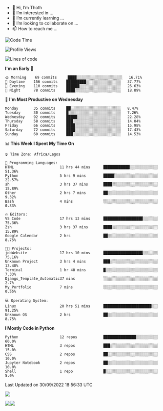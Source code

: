 <!---
thoth2357/thoth2357 is a ✨ special ✨ repository because its `README.md` (this file) appears on your GitHub profile.
You can click the Preview link to take a look at your changes.
--->

- 👋 Hi, I’m Thoth
- 👀 I’m interested in ...
- 🌱 I’m currently learning ...
- 💞️ I’m looking to collaborate on ...
- 📫 How to reach me ...




<!--START_SECTION:waka-->
![Code Time](http://img.shields.io/badge/Code%20Time-1%2C777%20hrs%2020%20mins-blue)

![Profile Views](http://img.shields.io/badge/Profile%20Views-0-blue)

![Lines of code](https://img.shields.io/badge/From%20Hello%20World%20I%27ve%20Written-434%20Thousand%20lines%20of%20code-blue)

**I'm an Early 🐤** 

```text
🌞 Morning    69 commits     ████░░░░░░░░░░░░░░░░░░░░░   16.71% 
🌆 Daytime    156 commits    █████████░░░░░░░░░░░░░░░░   37.77% 
🌃 Evening    110 commits    ██████░░░░░░░░░░░░░░░░░░░   26.63% 
🌙 Night      78 commits     ████░░░░░░░░░░░░░░░░░░░░░   18.89%

```
📅 **I'm Most Productive on Wednesday** 

```text
Monday       35 commits     ██░░░░░░░░░░░░░░░░░░░░░░░   8.47% 
Tuesday      30 commits     █░░░░░░░░░░░░░░░░░░░░░░░░   7.26% 
Wednesday    92 commits     █████░░░░░░░░░░░░░░░░░░░░   22.28% 
Thursday     58 commits     ███░░░░░░░░░░░░░░░░░░░░░░   14.04% 
Friday       66 commits     ████░░░░░░░░░░░░░░░░░░░░░   15.98% 
Saturday     72 commits     ████░░░░░░░░░░░░░░░░░░░░░   17.43% 
Sunday       60 commits     ███░░░░░░░░░░░░░░░░░░░░░░   14.53%

```


📊 **This Week I Spent My Time On** 

```text
⌚︎ Time Zone: Africa/Lagos

💬 Programming Languages: 
HTML                     11 hrs 44 mins      ████████████░░░░░░░░░░░░░   51.36% 
Python                   5 hrs 9 mins        █████░░░░░░░░░░░░░░░░░░░░   22.57% 
sh                       3 hrs 37 mins       ████░░░░░░░░░░░░░░░░░░░░░   15.89% 
Other                    2 hrs 7 mins        ██░░░░░░░░░░░░░░░░░░░░░░░   9.32% 
Bash                     4 mins              ░░░░░░░░░░░░░░░░░░░░░░░░░   0.33%

🔥 Editors: 
VS Code                  17 hrs 13 mins      ██████████████████░░░░░░░   75.36% 
Zsh                      3 hrs 37 mins       ████░░░░░░░░░░░░░░░░░░░░░   15.89% 
Google Calendar          2 hrs               ██░░░░░░░░░░░░░░░░░░░░░░░   8.75%

🐱‍💻 Projects: 
jobWebsite               17 hrs 10 mins      ██████████████████░░░░░░░   75.16% 
Unknown Project          3 hrs 4 mins        ███░░░░░░░░░░░░░░░░░░░░░░   13.48% 
Terminal                 1 hr 40 mins        █░░░░░░░░░░░░░░░░░░░░░░░░   7.33% 
Django_Template_Automatic37 mins             ░░░░░░░░░░░░░░░░░░░░░░░░░   2.7% 
My_Portfolio             7 mins              ░░░░░░░░░░░░░░░░░░░░░░░░░   0.55%

💻 Operating System: 
Linux                    20 hrs 51 mins      ██████████████████████░░░   91.25% 
Unknown OS               2 hrs               ██░░░░░░░░░░░░░░░░░░░░░░░   8.75%

```

**I Mostly Code in Python** 

```text
Python                   12 repos            ███████████████░░░░░░░░░░   60.0% 
HTML                     3 repos             ███░░░░░░░░░░░░░░░░░░░░░░   15.0% 
CSS                      2 repos             ██░░░░░░░░░░░░░░░░░░░░░░░   10.0% 
Jupyter Notebook         2 repos             ██░░░░░░░░░░░░░░░░░░░░░░░   10.0% 
Shell                    1 repo              █░░░░░░░░░░░░░░░░░░░░░░░░   5.0%

```



 Last Updated on 30/09/2022 18:56:33 UTC
<!--END_SECTION:waka-->
![](http://github-profile-summary-cards.vercel.app/api/cards/profile-details?username=thoth2357&theme=2077)

![](http://github-profile-summary-cards.vercel.app/api/cards/stats?username=thoth2357&theme=2077)![](http://github-profile-summary-cards.vercel.app/api/cards/productive-time?username=thoth2357&theme=2077&utcOffset=8)
